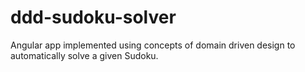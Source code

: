 # ddd-sudoku-solver
Angular app implemented using concepts of domain driven design to automatically solve a given Sudoku.
